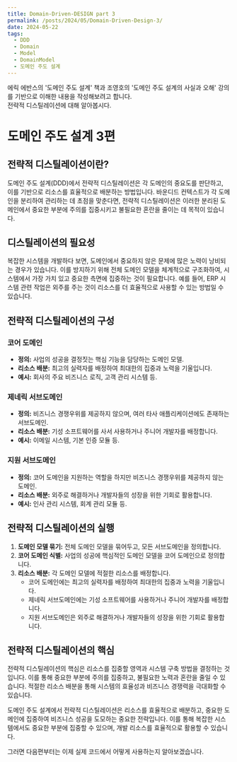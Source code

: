 ```yaml
---
title: Domain-Driven-DESIGN part 3
permalink: /posts/2024/05/Domain-Driven-Design-3/
date: 2024-05-22
tags:
  - DDD
  - Domain
  - Model
  - DomainModel
  - 도메인 주도 설계
---
```


에릭 에반스의 '도메인 주도 설계' 책과 조영호의 '도메인 주도 설계의 사실과 오해' 강의를 기반으로 이해한 내용을 작성해보려고 합니다. <br>
전략적 디스틸레이션에 대해 알아봅시다.



# 도메인 주도 설계 3편

## 전략적 디스틸레이션이란?

도메인 주도 설계(DDD)에서 전략적 디스틸레이션은 각 도메인의 중요도를 판단하고, 이를 기반으로 리소스를 효율적으로 배분하는 방법입니다. 바운디드 컨텍스트가 각 도메인을 분리하여 관리하는 데 초점을 맞춘다면, 전략적 디스틸레이션은 이러한 분리된 도메인에서 중요한 부분에 주의를 집중시키고 불필요한 혼란을 줄이는 데 목적이 있습니다.

## 디스틸레이션의 필요성

복잡한 시스템을 개발하다 보면, 도메인에서 중요하지 않은 문제에 많은 노력이 낭비되는 경우가 있습니다. 이를 방지하기 위해 전체 도메인 모델을 체계적으로 구조화하여, 시스템에서 가장 가치 있고 중요한 측면에 집중하는 것이 필요합니다. 예를 들어, ERP 시스템 관련 작업은 외주를 주는 것이 리소스를 더 효율적으로 사용할 수 있는 방법일 수 있습니다.

## 전략적 디스틸레이션의 구성

### 코어 도메인

- **정의:** 사업의 성공을 결정짓는 핵심 기능을 담당하는 도메인 모델.
- **리소스 배분:** 최고의 실력자를 배정하여 최대한의 집중과 노력을 기울입니다.
- **예시:** 회사의 주요 비즈니스 로직, 고객 관리 시스템 등.

### 제네릭 서브도메인

- **정의:** 비즈니스 경쟁우위를 제공하지 않으며, 여러 타사 애플리케이션에도 존재하는 서브도메인.
- **리소스 배분:** 기성 소프트웨어를 사서 사용하거나 주니어 개발자를 배정합니다.
- **예시:** 이메일 시스템, 기본 인증 모듈 등.

### 지원 서브도메인

- **정의:** 코어 도메인을 지원하는 역할을 하지만 비즈니스 경쟁우위를 제공하지 않는 도메인.
- **리소스 배분:** 외주로 해결하거나 개발자들의 성장을 위한 기회로 활용합니다.
- **예시:** 인사 관리 시스템, 회계 관리 모듈 등.

## 전략적 디스틸레이션의 실행

1. **도메인 모델 묶기:** 전체 도메인 모델을 묶어두고, 모든 서브도메인을 정의합니다.
2. **코어 도메인 식별:** 사업의 성공에 핵심적인 도메인 모델을 코어 도메인으로 정의합니다.
3. **리소스 배분:** 각 도메인 모델에 적절한 리소스를 배정합니다.
   - 코어 도메인에는 최고의 실력자를 배정하여 최대한의 집중과 노력을 기울입니다.
   - 제네릭 서브도메인에는 기성 소프트웨어를 사용하거나 주니어 개발자를 배정합니다.
   - 지원 서브도메인은 외주로 해결하거나 개발자들의 성장을 위한 기회로 활용합니다.

## 전략적 디스틸레이션의 핵심

전략적 디스틸레이션의 핵심은 리소스를 집중할 영역과 시스템 구축 방법을 결정하는 것입니다. 이를 통해 중요한 부분에 주의를 집중하고, 불필요한 노력과 혼란을 줄일 수 있습니다. 적절한 리소스 배분을 통해 시스템의 효율성과 비즈니스 경쟁력을 극대화할 수 있습니다.


도메인 주도 설계에서 전략적 디스틸레이션은 리소스를 효율적으로 배분하고, 중요한 도메인에 집중하여 비즈니스 성공을 도모하는 중요한 전략입니다. 이를 통해 복잡한 시스템에서도 중요한 부분에 집중할 수 있으며, 개발 리소스를 효율적으로 활용할 수 있습니다.

그러면 다음편부터는 이제 실제 코드에서 어떻게 사용하는지 알아보겠습니다.